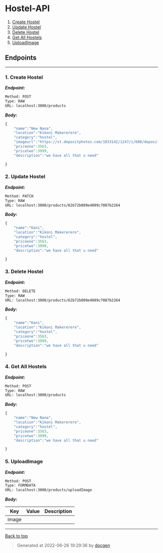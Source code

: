
# Hostel-API



<!--- If we have only one group/collection, then no need for the "ungrouped" heading -->
1. [Create Hostel](#1-create-hostel)
1. [Update Hostel](#2-update-hostel)
1. [Delete Hostel](#3-delete-hostel)
1. [Get All Hostels](#4-get-all-hostels)
1. [UploadImage](#5-uploadimage)



## Endpoints


--------



### 1. Create Hostel



***Endpoint:***

```bash
Method: POST
Type: RAW
URL: localhost:3000/products
```



***Body:***

```js        
{
    "name":"New Nana",
    "location":"Kikoni Makererere",
    "category":"hostel",
    "imageurl":"https://st.depositphotos.com/1033142/1247/i/600/depositphotos_12476324-stock-photo-the-streets-of-kampala-uganda.jpg",
    "priceone":3563,
    "pricetwo":3999,
    "description":"we have all that u need"

}
```



### 2. Update Hostel



***Endpoint:***

```bash
Method: PATCH
Type: RAW
URL: localhost:3000/products/62b72b089e4089c7087b2264
```



***Body:***

```js        
{
    "name":"Kani",
    "location":"Kikoni Makererere",
    "category":"hostel",
    "priceone":3563,
    "pricetwo":3999,
    "description":"we have all that u need"

}
```



### 3. Delete Hostel



***Endpoint:***

```bash
Method: DELETE
Type: RAW
URL: localhost:3000/products/62b72b089e4089c7087b2264
```



***Body:***

```js        
{
    "name":"Kani",
    "location":"Kikoni Makererere",
    "category":"hostel",
    "priceone":3563,
    "pricetwo":3999,
    "description":"we have all that u need"

}
```



### 4. Get All Hostels



***Endpoint:***

```bash
Method: POST
Type: RAW
URL: localhost:3000/products
```



***Body:***

```js        
{
    "name":"New Nana",
    "location":"Kikoni Makererere",
    "category":"hostel",
    "priceone":3563,
    "pricetwo":3999,
    "description":"we have all that u need"

}
```



### 5. UploadImage



***Endpoint:***

```bash
Method: POST
Type: FORMDATA
URL: localhost:3000/products/uploadImage
```



***Body:***

| Key | Value | Description |
| --- | ------|-------------|
| image |  |  |



---
[Back to top](#hostel-api)

>Generated at 2022-06-26 19:29:36 by [docgen](https://github.com/thedevsaddam/docgen)
